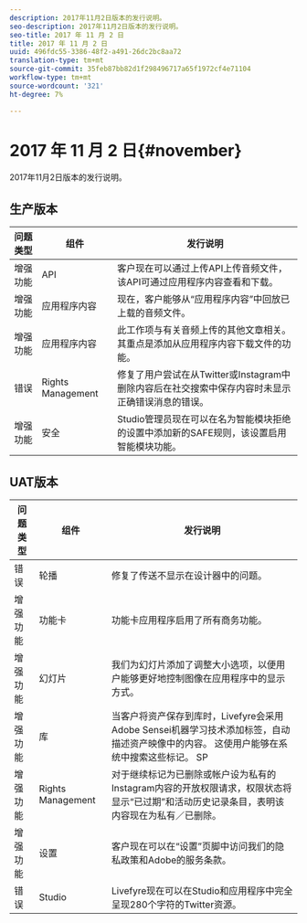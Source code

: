 ```yaml
---
description: 2017年11月2日版本的发行说明。
seo-description: 2017年11月2日版本的发行说明。
seo-title: 2017 年 11 月 2 日
title: 2017 年 11 月 2 日
uuid: 496fdc55-3386-48f2-a491-26dc2bc8aa72
translation-type: tm+mt
source-git-commit: 35feb87bb82d1f298496717a65f1972cf4e71104
workflow-type: tm+mt
source-wordcount: '321'
ht-degree: 7%

---
```



# 2017 年 11 月 2 日{#november}

2017年11月2日版本的发行说明。

## 生产版本

| **问题类型** | **组件** | **发行说明** |
|---|---|---|
| 增强功能 | API | 客户现在可以通过上传API上传音频文件，该API可通过应用程序内容查看和下载。 |
| 增强功能 | 应用程序内容 | 现在，客户能够从“应用程序内容”中回放已上载的音频文件。 |
| 增强功能 | 应用程序内容 | 此工作项与有关音频上传的其他文章相关。 其重点是添加从应用程序内容下载文件的功能。 |
| 错误 | Rights Management | 修复了用户尝试在从Twitter或Instagram中删除内容后在社交搜索中保存内容时未显示正确错误消息的错误。 |
| 增强功能 | 安全 | Studio管理员现在可以在名为智能模块拒绝的设置中添加新的SAFE规则，该设置启用智能模块功能。 |

## UAT版本

| **问题类型** | **组件** | **发行说明** |
|---|---|---|
| 错误 | 轮播 | 修复了传送不显示在设计器中的问题。 |
| 增强功能 | 功能卡 | 功能卡应用程序启用了所有商务功能。 |
| 增强功能 | 幻灯片 | 我们为幻灯片添加了调整大小选项，以便用户能够更好地控制图像在应用程序中的显示方式。 |
| 增强功能 | 库 | 当客户将资产保存到库时，Livefyre会采用Adobe Sensei机器学习技术添加标签，自动描述资产映像中的内容。 这使用户能够在系统中搜索这些标记。 SP |
| 增强功能 | Rights Management | 对于继续标记为已删除或帐户设为私有的Instagram内容的开放权限请求，权限状态将显示“已过期”和活动历史记录条目，表明该内容现在为私有／已删除。 |
| 增强功能 | 设置 | 客户现在可以在“设置”页脚中访问我们的隐私政策和Adobe的服务条款。 |
| 错误 | Studio | Livefyre现在可以在Studio和应用程序中完全呈现280个字符的Twitter资源。 |


